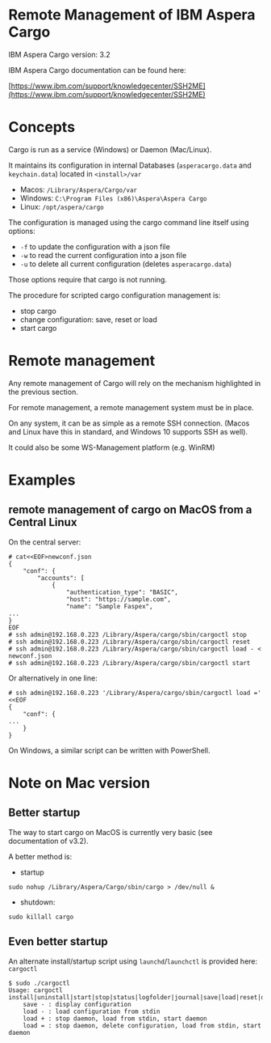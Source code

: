 <h1>Remote Management of IBM Aspera Cargo</h1>

IBM Aspera Cargo version: 3.2

IBM Aspera Cargo documentation can be found here:

[https://www.ibm.com/support/knowledgecenter/SSH2ME](https://www.ibm.com/support/knowledgecenter/SSH2ME)

# Concepts

Cargo is run as a service (Windows) or Daemon (Mac/Linux).

It maintains its configuration in internal Databases (`asperacargo.data` and `keychain.data`) located in `<install>/var`

  * Macos: `/Library/Aspera/Cargo/var`
  * Windows: `C:\Program Files (x86)\Aspera\Aspera Cargo`
  * Linux: `/opt/aspera/cargo`

The configuration is managed using the cargo command line itself using options:

* `-f` to update the configuration with a json file
* `-w` to read the current configuration into a json file
* `-u` to delete all current configuration (deletes `asperacargo.data`)

Those options require that cargo is not running.

The procedure for scripted cargo configuration management is:

* stop cargo
* change configuration: save, reset or load
* start cargo

# Remote management

Any remote management of Cargo will rely on the mechanism highlighted in the previous section.

For remote management, a remote management system must be in place.

On any system, it can be as simple as a remote SSH connection. (Macos and Linux have this in standard, and Windows 10 supports SSH as well).

It could also be some WS-Management platform (e.g. WinRM)

# Examples

## remote management of cargo on MacOS from a Central Linux

On the central server:

```
# cat<<EOF>newconf.json
{
    "conf": {
        "accounts": [
            {
                "authentication_type": "BASIC",
                "host": "https://sample.com",
                "name": "Sample Faspex",
...
}
EOF
# ssh admin@192.168.0.223 /Library/Aspera/cargo/sbin/cargoctl stop
# ssh admin@192.168.0.223 /Library/Aspera/cargo/sbin/cargoctl reset
# ssh admin@192.168.0.223 /Library/Aspera/cargo/sbin/cargoctl load - < newconf.json
# ssh admin@192.168.0.223 /Library/Aspera/cargo/sbin/cargoctl start
```

Or alternatively in one line:

```
# ssh admin@192.168.0.223 '/Library/Aspera/cargo/sbin/cargoctl load =' <<EOF
{
    "conf": {
...
    }
}
```

On Windows, a similar script can be written with PowerShell.

# Note on Mac version

## Better startup

The way to start cargo on MacOS is currently very basic (see documentation of v3.2).

A better method is:

* startup

```
sudo nohup /Library/Aspera/Cargo/sbin/cargo > /dev/null &
```

* shutdown:

```
sudo killall cargo
```

## Even better startup

An alternate install/startup script using `launchd`/`launchctl` is provided here: `cargoctl`

```
$ sudo ./cargoctl
Usage: cargoctl install|uninstall|start|stop|status|logfolder|journal|save|load|reset|debug
    save - : display configuration
    load - : load configuration from stdin
    load + : stop daemon, load from stdin, start daemon
    load = : stop daemon, delete configuration, load from stdin, start daemon
```
